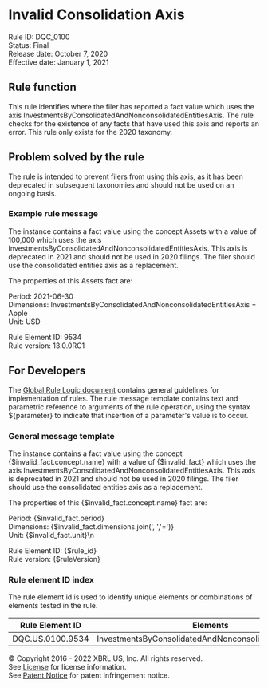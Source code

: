 # Invalid Consolidation Axis  
Rule ID: DQC_0100  
Status: Final  
Release date: October 7, 2020  
Effective date: January 1, 2021  
  
## Rule function  
This rule identifies where the filer has reported a fact value which uses the axis InvestmentsByConsolidatedAndNonconsolidatedEntitiesAxis. The rule checks for the existence of any facts that have used this axis and reports an error.  This rule only exists for the 2020 taxonomy.  
  
## Problem solved by the rule  
The rule is intended to prevent filers from using this axis, as it has been deprecated in subsequent taxonomies and should not be used on an ongoing basis.  
  
### Example rule message  
The instance contains a fact value using the concept Assets with a value of 100,000 which uses the axis InvestmentsByConsolidatedAndNonconsolidatedEntitiesAxis. This axis is deprecated in 2021 and should not be used in 2020 filings.  The filer should use the consolidated entities axis as a replacement.  
  
The properties of this Assets fact are:  
  
Period: 2021-06-30  
Dimensions: InvestmentsByConsolidatedAndNonconsolidatedEntitiesAxis = Apple  
Unit: USD  
  
Rule Element ID: 9534  
Rule version: 13.0.0RC1  
  
## For Developers  
The [Global Rule Logic document](https://github.com/DataQualityCommittee/dqc_us_rules/blob/master/docs/GlobalRuleLogic.md) contains general guidelines for implementation of rules. The rule message template contains text and parametric reference to arguments of the rule operation, using the syntax ${parameter} to indicate that insertion of a parameter's value is to occur.  
  
### General message template  
The instance contains a fact value using the concept {$invalid_fact.concept.name} with a value of {$invalid_fact} which uses the axis InvestmentsByConsolidatedAndNonconsolidatedEntitiesAxis. This axis is deprecated in 2021 and should not be used in 2020 filings.  The filer should use the consolidated entities axis as a replacement.  
  
The properties of this {$invalid_fact.concept.name} fact are:  
  
Period: {$invalid_fact.period}  
Dimensions: {$invalid_fact.dimensions.join(', ','=')}  
Unit:  {$invalid_fact.unit}\n  
  
Rule Element ID: {$rule_id}  
Rule version: {$ruleVersion}  
  
### Rule element ID index  
The rule element id is used to identify unique elements or combinations of elements tested in the rule.  
   
|Rule Element ID|Elements|  
|--------|--------|  
|DQC.US.0100.9534|InvestmentsByConsolidatedAndNonconsolidatedEntitiesAxis|   
  
© Copyright 2016 - 2022 XBRL US, Inc. All rights reserved.   
See [License](https://xbrl.us/dqc-license) for license information.  
See [Patent Notice](https://xbrl.us/dqc-patent) for patent infringement notice.  
